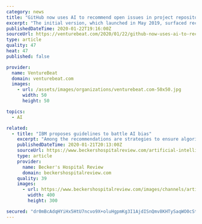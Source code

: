 ```yaml
---
category: news
title: "GitHub now uses AI to recommend open issues in project repositories"
excerpt: "The initial version, which launched in May 2019, surfaced recommendations based on labels applied to issues by project maintainers. But an updated release shipped last month incorporates an AI algorithm that Github says surfaces issues in about 70% of repositories recommended to users. Github says it’s the first deep-learning-enabled product ..."
publishedDateTime: 2020-01-22T19:16:00Z
sourceUrl: https://venturebeat.com/2020/01/22/github-now-uses-ai-to-recommend-open-issues-in-project-repositories/
type: article
quality: 47
heat: 47
published: false

provider:
  name: VentureBeat
  domain: venturebeat.com
  images:
    - url: /assets/images/organizations/venturebeat.com-50x50.jpg
      width: 50
      height: 50

topics:
  - AI

related:
  - title: "IBM proposes guidelines to battle AI bias"
    excerpt: "Among the recommendations are strategies to ensure algorithms based on historically biased data such as zip codes and mortgage rates do not discriminate against any group, a call for companies to appoint chief AI ethics officers and a request that they keep records of the data fed into algorithms to maintain transparency in AI-led decisions."
    publishedDateTime: 2020-01-21T20:13:00Z
    sourceUrl: https://www.beckershospitalreview.com/artificial-intelligence/ibm-proposes-guidelines-to-battle-ai-bias.html
    type: article
    provider:
      name: Becker's Hospital Review
      domain: beckershospitalreview.com
    quality: 39
    images:
      - url: https://www.beckershospitalreview.com/images/channels/artificial-intelligence/5.jpg
        width: 400
        height: 300

secured: "dr0mBcAdqHYiHx5HtU7ncvo9X+oluHgpmKg3I1AjdISnQmv8KHTySaqWO0cStkmUXnFEna7/Uea2mQMqocNwITldlAwoDXRzesXvkIQ91sxh2Gv9gdiwYhCeLkikuhmF+Ffzwin/yONYMkyGaZ0laPg+NfHT/RV+BJufcRAIQjX9JFjQaqZnDcMfye6/ZZAEt7t8Sbwnhd89Y6lkU8BZJXHursAbbl3RZOsBlwvJXCzWR7LaH3GaQ0RdzGExmBzHNVVC9WYG5i7F4FDbblbucmKp3HCjIxib2kw2YvLzpb/2BHMoMqv+wd0K43lr5C6+SU/6kgofvUP0yqzoEyasPfndJIq+IgzxOpn9K8mA4I+7DDNxRE1NB0MXR5E4EMP8G2V8ouT57IKpAOhoi9Hh3lFuU3Eher56CvCyiWv9JFJzgUO2wAqHmcJ8PX5PRJ/GR3IDRvY/78kRe0KjkOeayw==;kx1H6nS7iI56pOUOb5LkTQ=="
---
```


